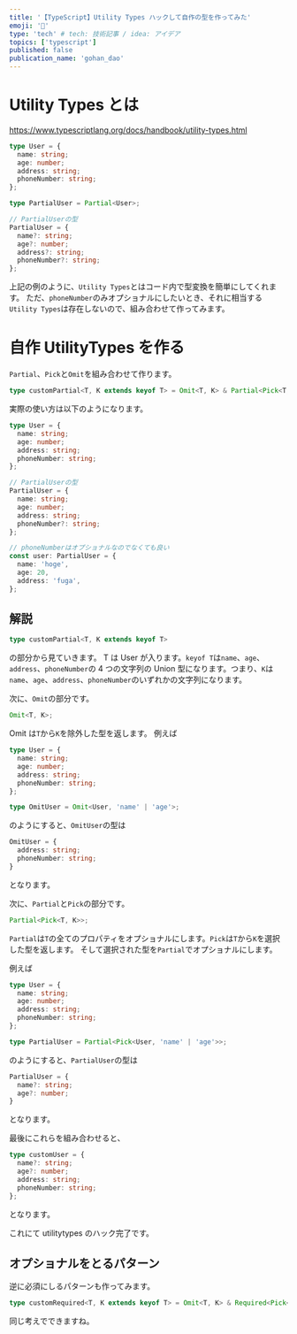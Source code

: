 ```yaml
---
title: '【TypeScript】Utility Types ハックして自作の型を作ってみた'
emoji: '🦍'
type: 'tech' # tech: 技術記事 / idea: アイデア
topics: ['typescript']
published: false
publication_name: 'gohan_dao'
---
```


# Utility Types とは

https://www.typescriptlang.org/docs/handbook/utility-types.html

```ts
type User = {
  name: string;
  age: number;
  address: string;
  phoneNumber: string;
};

type PartialUser = Partial<User>;

// PartialUserの型
PartialUser = {
  name?: string;
  age?: number;
  address?: string;
  phoneNumber?: string;
};
```

上記の例のように、`Utility Types`とはコード内で型変換を簡単にしてくれます。
ただ、`phoneNumber`のみオプショナルにしたいとき、それに相当する`Utility Types`は存在しないので、組み合わせて作ってみます。

# 自作 UtilityTypes を作る

`Partial`、`Pick`と`Omit`を組み合わせて作ります。

```ts
type customPartial<T, K extends keyof T> = Omit<T, K> & Partial<Pick<T, K>>;
```

実際の使い方は以下のようになります。

```ts
type User = {
  name: string;
  age: number;
  address: string;
  phoneNumber: string;
};

// PartialUserの型
PartialUser = {
  name: string;
  age: number;
  address: string;
  phoneNumber?: string;
};

// phoneNumberはオプショナルなのでなくても良い
const user: PartialUser = {
  name: 'hoge',
  age: 20,
  address: 'fuga',
};
```

## 解説

```ts
type customPartial<T, K extends keyof T>
```

の部分から見ていきます。
T は User が入ります。`keyof T`は`name`、`age`、`address`、`phoneNumber`の 4 つの文字列の Union 型になります。つまり、`K`は`name`、`age`、`address`、`phoneNumber`のいずれかの文字列になります。

次に、`Omit`の部分です。

```ts
Omit<T, K>;
```

Omit は`T`から`K`を除外した型を返します。
例えば

```ts
type User = {
  name: string;
  age: number;
  address: string;
  phoneNumber: string;
};

type OmitUser = Omit<User, 'name' | 'age'>;
```

のようにすると、`OmitUser`の型は

```ts
OmitUser = {
  address: string;
  phoneNumber: string;
}
```

となります。

次に、`Partial`と`Pick`の部分です。

```ts
Partial<Pick<T, K>>;
```

`Partial`は`T`の全てのプロパティをオプショナルにします。`Pick`は`T`から`K`を選択した型を返します。
そして選択された型を`Partial`でオプショナルにします。

例えば

```ts
type User = {
  name: string;
  age: number;
  address: string;
  phoneNumber: string;
};

type PartialUser = Partial<Pick<User, 'name' | 'age'>>;
```

のようにすると、`PartialUser`の型は

```ts
PartialUser = {
  name?: string;
  age?: number;
}
```

となります。

最後にこれらを組み合わせると、

```ts
type customUser = {
  name?: string;
  age?: number;
  address: string;
  phoneNumber: string;
};
```

となります。

これにて utilitytypes のハック完了です。

## オプショナルをとるパターン

逆に必須にしるパターンも作ってみます。

```ts
type customRequired<T, K extends keyof T> = Omit<T, K> & Required<Pick<T, K>>;
```

同じ考えでできますね。

